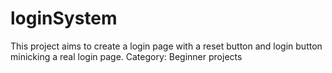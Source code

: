 # loginSystem
This project aims to create a login page with a reset button and login button  minicking a  real login page.
Category: Beginner projects

